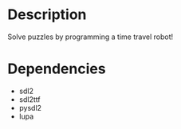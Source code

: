 # Description
Solve puzzles by programming a time travel robot!

# Dependencies
* sdl2
* sdl2ttf
* pysdl2
* lupa
